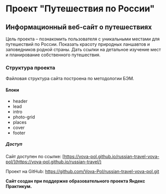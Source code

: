 # Проект "Путешествия по России"

## Информационный веб-сайт о путешествиях

Цель проекта – познакомить пользователя с уникальными местами для путешествий по России.
Показать красоту природных ланшавтов и заповедников родной страны. Дать ссылки на детальное
изучение мест и планирование собственного путешествия.

### Структура проекта

Файловая структура сайта построена по методологии БЭМ.

#### Блоки

- header
- lead
- intro
- photo-grid
- places
- cover
- footer

##### Доступ

Сайт доступен по ссылке:
[https://vova-pol.github.io/russian-travel-vova-pol/](https://vova-pol.github.io/russian-travel/)

Проект на GitHub:
https://github.com/Vova-Pol/russian-travel-vova-pol.git

**Сайт создан при поддержке образовательного проекта Яндекс Практикум.**
